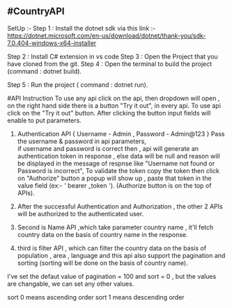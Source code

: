 #CountryAPI
-
SetUp :-
Step 1 : Install the dotnet sdk via this link :- https://dotnet.microsoft.com/en-us/download/dotnet/thank-you/sdk-7.0.404-windows-x64-installer

Step 2 : Install C# extension in vs code
Step 3 : Open the Project that you have cloned from the git.
Step 4 : Open the terminal to build the project (command : dotnet build).

Step 5 : Run the project ( command : dotnet run). 

#API Instruction
To use any api click on the api, then dropdown will open , on the right hand side there is a button "Try it out", in every api. To use api click on the "Try it out" button.
After clicking the button input fields will enable to put parameters.

1. Authentication API
   { Username - Admin , 
   Password - Admin@123 }
   Pass the username & password in api parameters,   
   if username and password is correct then , api will generate an authentication token in response , else data will be null and reason will be displayed in the message of respnse like "Username not found or Password is incorrect",
   To validate the token copy the token then click on "Authorize" button a popup will show up , paste that token in the value field  (ex:-  ' bearer _token '). (Authorize button is on the top of APIs).

2. After the successful Authentication and Authorization , the other 2 APIs will be authorized to the authenticated user.

3. Second is Name API ,which take parameter country name ,  it'll fetch country data on the basis of country name in the response.

4. third is filter API , which can filter the country data on the basis of population , area , language and this api also support the pagination and sorting (sorting will be done on the basis of country name).

 I've set the defaut value of pagination = 100 and sort = 0 , but the values are changable, we can set any other values.

 sort 0 means ascending order
 sort 1 means descending order
